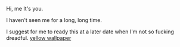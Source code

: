 Hi, me
It's you. 

I haven't seen me for a long, long time. 



I suggest for me to ready this at a later date when I'm not so fucking dreadful.
[yellow wallpaper](https://www.nlm.nih.gov/exhibition/theliteratureofprescription/exhibitionAssets/digitalDocs/The-Yellow-Wall-Paper.pdf)